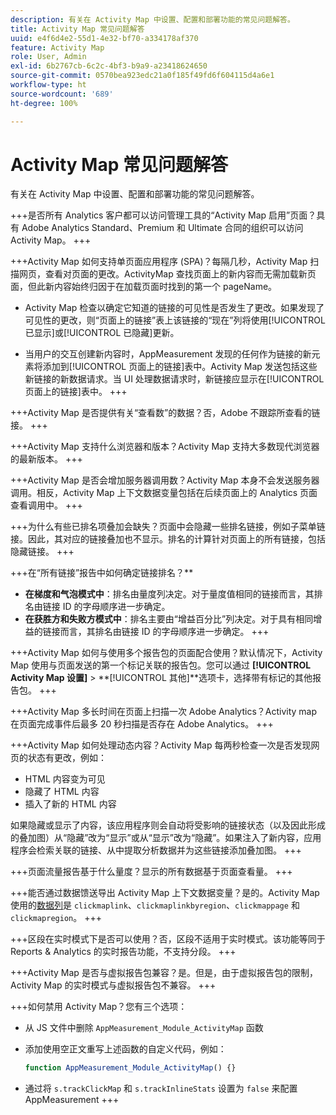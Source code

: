 ```yaml
---
description: 有关在 Activity Map 中设置、配置和部署功能的常见问题解答。
title: Activity Map 常见问题解答
uuid: e4f6d4e2-55d1-4e32-bf70-a334178af370
feature: Activity Map
role: User, Admin
exl-id: 6b2767cb-6c2c-4bf3-b9a9-a23418624650
source-git-commit: 0570bea923edc21a0f185f49fd6f604115d4a6e1
workflow-type: ht
source-wordcount: '689'
ht-degree: 100%

---
```


# Activity Map 常见问题解答

有关在 Activity Map 中设置、配置和部署功能的常见问题解答。

+++是否所有 Analytics 客户都可以访问管理工具的“Activity Map 启用”页面？具有 Adobe Analytics Standard、Premium 和 Ultimate 合同的组织可以访问 Activity Map。
+++

+++Activity Map 如何支持单页面应用程序 (SPA)？每隔几秒，Activity Map 扫描网页，查看对页面的更改。ActivityMap 查找页面上的新内容而无需加载新页面，但此新内容始终归因于在加载页面时找到的第一个 pageName。

* Activity Map 检查以确定它知道的链接的可见性是否发生了更改。如果发现了可见性的更改，则“页面上的链接”表上该链接的“现在”列将使用[!UICONTROL 已显示]或[!UICONTROL 已隐藏]更新。

* 当用户的交互创建新内容时，AppMeasurement 发现的任何作为链接的新元素将添加到[!UICONTROL 页面上的链接]表中。Activity Map 发送包括这些新链接的新数据请求。当 UI 处理数据请求时，新链接应显示在[!UICONTROL 页面上的链接]表中。
+++

+++Activity Map 是否提供有关“查看数”的数据？否，Adobe 不跟踪所查看的链接。
+++

+++Activity Map 支持什么浏览器和版本？Activity Map 支持大多数现代浏览器的最新版本。
+++

+++Activity Map 是否会增加服务器调用数？Activity Map 本身不会发送服务器调用。相反，Activity Map 上下文数据变量包括在后续页面上的 Analytics 页面查看调用中。
+++

+++为什么有些已排名项叠加会缺失？页面中会隐藏一些排名链接，例如子菜单链接。因此，其对应的链接叠加也不显示。排名的计算针对页面上的所有链接，包括隐藏链接。
+++

+++在“所有链接”报告中如何确定链接排名？**
* **在梯度和气泡模式中**：排名由量度列决定。对于量度值相同的链接而言，其排名由链接 ID 的字母顺序进一步确定。
* **在获胜方和失败方模式中**：排名主要由“增益百分比”列决定。对于具有相同增益的链接而言，其排名由链接 ID 的字母顺序进一步确定。
+++

+++Activity Map 如何与使用多个报告包的页面配合使用？默认情况下，Activity Map 使用与页面发送的第一个标记关联的报告包。您可以通过 **[!UICONTROL Activity Map 设置]** > **[!UICONTROL 其他]**选项卡，选择带有标记的其他报告包。
+++

+++Activity Map 多长时间在页面上扫描一次 Adobe Analytics？Activity map 在页面完成事件后最多 20 秒扫描是否存在 Adobe Analytics。
+++

+++Activity Map 如何处理动态内容？Activity Map 每两秒检查一次是否发现网页的状态有更改，例如：

* HTML 内容变为可见
* 隐藏了 HTML 内容
* 插入了新的 HTML 内容

如果隐藏或显示了内容，该应用程序则会自动将受影响的链接状态（以及因此形成的叠加图）从“隐藏”改为“显示”或从“显示”改为“隐藏”。如果注入了新内容，应用程序会检索关联的链接、从中提取分析数据并为这些链接添加叠加图。
+++

+++页面流量报告基于什么量度？显示的所有数据基于页面查看量。
+++

+++能否通过数据馈送导出 Activity Map 上下文数据变量？是的。Activity Map 使用的[数据列](/help/export/analytics-data-feed/c-df-contents/datafeeds-reference.md)是 `clickmaplink`、`clickmaplinkbyregion`、`clickmappage` 和 `clickmapregion`。
+++

+++区段在实时模式下是否可以使用？否，区段不适用于实时模式。该功能等同于 Reports &amp; Analytics 的实时报告功能，不支持分段。
+++

+++Activity Map 是否与虚拟报告包兼容？是。但是，由于虚拟报告包的限制，Activity Map 的实时模式与虚拟报告包不兼容。
+++

+++如何禁用 Activity Map？您有三个选项：

* 从 JS 文件中删除 `AppMeasurement_Module_ActivityMap` 函数
* 添加使用空正文重写上述函数的自定义代码，例如：

   ```js
   function AppMeasurement_Module_ActivityMap() {}
   ```

* 通过将 `s.trackClickMap` 和 `s.trackInlineStats` 设置为 `false` 来配置 AppMeasurement
+++
